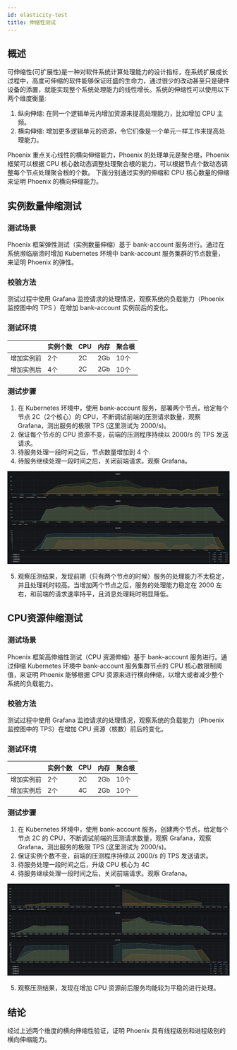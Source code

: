 ```yaml
---
id: elasticity-test
title: 伸缩性测试
---
```


## 概述

可伸缩性(可扩展性)是一种对软件系统计算处理能力的设计指标，在系统扩展成长过程中，高度可伸缩的软件能够保证旺盛的生命力，通过很少的改动甚至只是硬件设备的添置，就能实现整个系统处理能力的线性增长。系统的伸缩性可以使用以下两个维度衡量:

1. 纵向伸缩: 在同一个逻辑单元内增加资源来提高处理能力，比如增加 CPU 主频。
2. 横向伸缩: 增加更多逻辑单元的资源，令它们像是一个单元一样工作来提高处理能力。

Phoenix 重点关心线性的横向伸缩能力，Phoenix 的处理单元是聚合根，Phoenix 框架可以根据 CPU 核心数动态调整处理聚合根的能力，可以根据节点个数动态调整每个节点处理聚合根的个数。
下面分别通过实例的伸缩和 CPU 核心数量的伸缩来证明 Phoenix 的横向伸缩能力。

## 实例数量伸缩测试

### 测试场景

Phoenix 框架弹性测试（实例数量伸缩）基于 bank-account 服务进行。通过在系统濒临崩溃时增加 Kubernetes 环境中 bank-account 服务集群的节点数量，来证明 Phoenix 的弹性。

### 校验方法

测试过程中使用 Grafana 监控请求的处理情况，观察系统的负载能力（Phoenix 监控图中的 TPS ）在增加 bank-account 实例前后的变化。

### 测试环境

|            | 实例个数 | CPU  | 内存 | 聚合根 | 
| ---------- | -------- | ---- | ---- | ------ |
| 增加实例前 | 2个      | 2C   | 2Gb  | 10个   |
| 增加实例后 | 4个      | 2C   | 2Gb  | 10个   |


### 测试步骤

1. 在 Kubernetes 环境中，使用 bank-account 服务，部署两个节点，给定每个节点 2C（2个核心）的 CPU，不断调试前端的压测请求数量，观察 Grafana，测出服务的极限 TPS (这里测试为 2000/s)。
2. 保证每个节点的 CPU 资源不变，前端的压测程序持续以 2000/s 的 TPS 发送请求。
3. 待服务处理一段时间之后，节点数量增加到 4 个.
4. 待服务继续处理一段时间之后，关闭前端请求。观察 Grafana。

![show](../assets/phoenix-test/elasticity/1.png)

5. 观察压测结果，发现前期（只有两个节点的时候）服务的处理能力不太稳定，并且处理耗时较高。当增加两个节点之后，服务的处理能力稳定在 2000 左右，和前端的请求速率持平，且消息处理耗时明显降低。

## CPU资源伸缩测试

### 测试场景

Phoenix 框架高伸缩性测试（CPU 资源伸缩）基于 bank-account 服务进行。通过伸缩 Kubernetes 环境中 bank-account 服务集群节点的 CPU 核心数限制阈值，来证明 Phoenix 能够根据 CPU 资源来进行横向伸缩，以增大或者减少整个系统的负载能力。

### 校验方法

测试过程中使用 Grafana 监控请求的处理情况，观察系统的负载能力（Phoenix 监控图中的 TPS）在增加 CPU 资源（核数）前后的变化。

### 测试环境

|            | 实例个数 | CPU  | 内存 | 聚合根 |
| ---------- | -------- | ---- | ---- | ------ |
| 增加实例前 | 2个      | 2C   | 2Gb  | 10个   |
| 增加实例后 | 2个      | 4C   | 2Gb  | 10个   |

### 测试步骤

1. 在 Kubernetes 环境中，使用 bank-account 服务，创建两个节点，给定每个节点 2C 的 CPU，不断调试前端的压测请求数量，观察 Grafana，观察 Grafana，测出服务的极限 TPS (这里测试为 2000/s)。
2. 保证实例个数不变，前端的压测程序持续以 2000/s 的 TPS 发送请求。
3. 待服务处理一段时间之后，升级 CPU 核心为 4C
4. 待服务继续处理一段时间之后，关闭前端请求。观察 Grafana。

![show](../assets/phoenix-test/elasticity/2.png)

5. 观察压测结果，发现在增加 CPU 资源前后服务均能较为平稳的进行处理。

## 结论

经过上述两个维度的横向伸缩性验证，证明 Phoenix 具有线程级别和进程级别的横向伸缩能力。